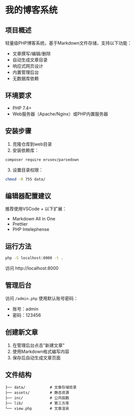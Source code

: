 # 我的博客系统

## 项目概述
轻量级PHP博客系统，基于Markdown文件存储，支持以下功能：
- 文章撰写/编辑/删除
- 自动生成文章目录
- 响应式网页设计
- 内置管理后台
- 无数据库依赖

## 环境要求
- PHP 7.4+
- Web服务器（Apache/Nginx）或PHP内置服务器

## 安装步骤
1. 克隆仓库到web目录
2. 安装依赖库：
```bash
composer require erusev/parsedown
```
3. 设置目录权限：
```bash
chmod -R 755 data/
```

## 编辑器配置建议
推荐使用VSCode + 以下扩展：
- Markdown All in One
- Prettier
- PHP Intelephense

## 运行方法
```bash
php -S localhost:8000 -t .
```
访问 http://localhost:8000

## 管理后台
访问 `/admin.php` 使用默认账号密码：
- 账号：admin
- 密码：123456

## 创建新文章
1. 在管理后台点击"新建文章"
2. 使用Markdown格式编写内容
3. 保存后自动生成文章页面

## 文件结构
```
├── data/           # 文章存储目录
├── assets/         # 静态资源
├── inc/            # 公共函数
├── lib/            # 第三方库
└── view.php        # 文章渲染
```